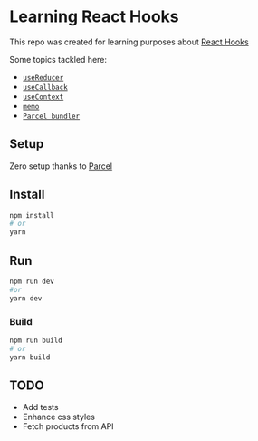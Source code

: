 # Learning React Hooks

This repo was created for learning purposes about [React Hooks](https://reactjs.org/docs/hooks-intro.html)

Some topics tackled here:

- [`useReducer`](https://reactjs.org/docs/hooks-reference.html#usereducer)
- [`useCallback`](https://reactjs.org/docs/hooks-reference.html#usecallback)
- [`useContext`](https://reactjs.org/docs/hooks-reference.html#usecontext)
- [`memo`](https://reactjs.org/docs/react-api.html#reactmemo)
- [`Parcel bundler`](https://parceljs.org/)


## Setup

Zero setup thanks to [Parcel](https://parceljs.org/)

## Install

```bash
npm install 
# or
yarn
```

## Run

```bash
npm run dev
#or
yarn dev
```

### Build

```bash
npm run build
# or
yarn build
```

## TODO

- Add tests
- Enhance css styles
- Fetch products from API
